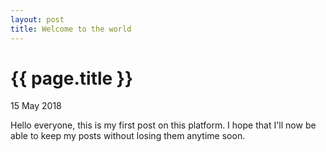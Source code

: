 ```yaml
---
layout: post
title: Welcome to the world
---
```


{{ page.title }}
================

<p class="meta">15 May 2018</p>

Hello everyone, this is my first post on this platform.
I hope that I'll now be able to keep my posts without losing them anytime soon.
